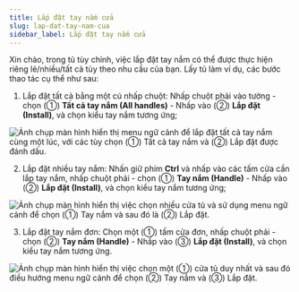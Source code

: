 ```yaml
---
title: Lắp đặt tay nắm cửa
slug: lap-dat-tay-nam-cua
sidebar_label: Lắp đặt tay nắm cửa
---
```


Xin chào, trong tủ tùy chỉnh, việc lắp đặt tay nắm có thể được thực hiện riêng lẻ/nhiều/tất cả tùy theo nhu cầu của bạn. Lấy tủ làm ví dụ, các bước thao tác cụ thể như sau:

1. Lắp đặt tất cả bằng một cú nhấp chuột: Nhấp chuột phải vào tường - chọn (①) **Tất cả tay nắm (All handles)** - Nhấp vào (②) **Lắp đặt (Install)**, và chọn kiểu tay nắm tương ứng;

![Ảnh chụp màn hình hiển thị menu ngữ cảnh để lắp đặt tất cả tay nắm cùng một lúc, với các tùy chọn (①) Tất cả tay nắm và (②) Lắp đặt được đánh dấu.](https://storage.googleapis.com/jegavn_kb/images/fd149f4e-dfa0-4951-a313-e012e687fb73.png)

2. Lắp đặt nhiều tay nắm: Nhấn giữ phím **Ctrl** và nhấp vào các tấm cửa cần lắp tay nắm, nhấp chuột phải - chọn (①) **Tay nắm (Handle)** - Nhấp vào (②) **Lắp đặt (Install)**, và chọn kiểu tay nắm tương ứng;

![Ảnh chụp màn hình hiển thị việc chọn nhiều cửa tủ và sử dụng menu ngữ cảnh để chọn (①) Tay nắm và sau đó là (②) Lắp đặt.](https://storage.googleapis.com/jegavn_kb/images/b40911ae-7819-41fa-81d3-16b19499e6de.png)

3. Lắp đặt tay nắm đơn: Chọn một (①) tấm cửa đơn, nhấp chuột phải - chọn (②) **Tay nắm (Handle)** - Nhấp vào (③) **Lắp đặt (Install)**, và chọn kiểu tay nắm tương ứng.

![Ảnh chụp màn hình hiển thị việc chọn một (①) cửa tủ duy nhất và sau đó điều hướng menu ngữ cảnh để chọn (②) Tay nắm và (③) Lắp đặt.](https://storage.googleapis.com/jegavn_kb/images/952d4aee-e3ad-40a8-ba3a-a3fa9d3eb851.png)